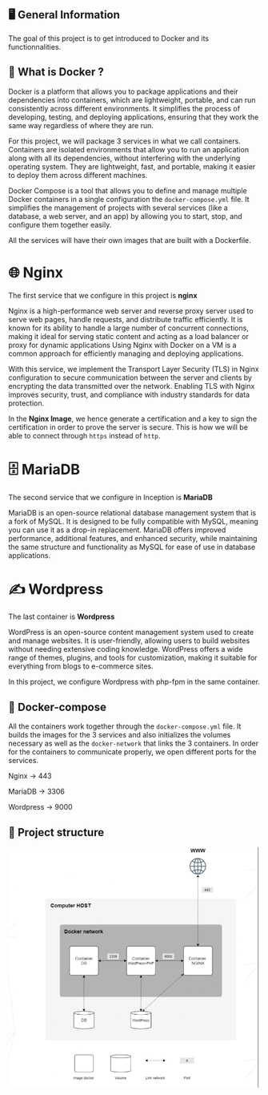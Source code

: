 ## 🖥️ General Information

The goal of this project is to get introduced to Docker and its functionnalities.

## 🧠 What is Docker ? 

Docker is a platform that allows you to package applications and their dependencies into containers, which are lightweight, portable, and can run consistently across different environments. 
It simplifies the process of developing, testing, and deploying applications, ensuring that they work the same way regardless of where they are run.

For this project, we will package 3 services in what we call containers. 
Containers are isolated environments that allow you to run an application along with all its dependencies, without interfering with the underlying operating system. 
They are lightweight, fast, and portable, making it easier to deploy them across different machines.

Docker Compose is a tool that allows you to define and manage multiple Docker containers in a single configuration the ```docker-compose.yml``` file. 
It simplifies the management of projects with several services (like a database, a web server, and an app) by allowing you to start, stop, and configure them together easily.

All the services will have their own images that are built with a Dockerfile.

# 🌐 Nginx

The first service that we configure in this project is **nginx**

Nginx is a high-performance web server and reverse proxy server used to serve web pages, handle requests, and distribute traffic efficiently. 
It is known for its ability to handle a large number of concurrent connections, making it ideal for serving static content and acting as a load balancer or proxy for dynamic applications
Using Nginx with Docker on a VM is a common approach for efficiently managing and deploying applications.

With this service, we implement the Transport Layer Security (TLS) in Nginx configuration to secure communication between the server and clients by encrypting the data transmitted over the network. 
Enabling TLS with Nginx improves security, trust, and compliance with industry standards for data protection.

In the **Nginx Image**, we hence generate a certification and a key to sign the certification in order to prove the server is secure. This is how we will be able to connect through ```https``` instead of ```http```.

# 🗄️ MariaDB

The second service that we configure in Inception is **MariaDB**

MariaDB is an open-source relational database management system that is a fork of MySQL. It is designed to be fully compatible with MySQL, meaning you can use it as a drop-in replacement. 
MariaDB offers improved performance, additional features, and enhanced security, while maintaining the same structure and functionality as MySQL for ease of use in database applications. 

# ✍️ Wordpress

The last container is **Wordpress**

WordPress is an open-source content management system used to create and manage websites. 
It is user-friendly, allowing users to build websites without needing extensive coding knowledge. 
WordPress offers a wide range of themes, plugins, and tools for customization, making it suitable for everything from blogs to e-commerce sites. 

In this project, we configure Wordpress with php-fpm in the same container.

## 🔗 Docker-compose 

All the containers work together through the ```docker-compose.yml``` file. It builds the images for the 3 services and also initializes the volumes necessary as well as
the ```docker-network``` that links the 3 containers. In order for the containers to communicate properly, we open different ports for the services.

Nginx -> 443

MariaDB -> 3306

Wordpress -> 9000

## 📂 Project structure 
<img src = https://github.com/lgernido/Inception/blob/main/Screenshot%20from%202025-02-25%2013-25-13.png>
